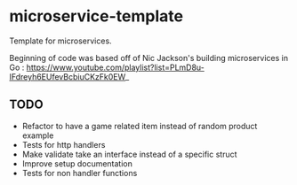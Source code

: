 # microservice-template
Template for microservices.

Beginning of code was based off of Nic Jackson's building microservices in Go : https://www.youtube.com/playlist?list=PLmD8u-IFdreyh6EUfevBcbiuCKzFk0EW_

## TODO
- Refactor to have a game related item instead of random product example
- Tests for http handlers
- Make validate take an interface instead of a specific struct
- Improve setup documentation
- Tests for non handler functions
